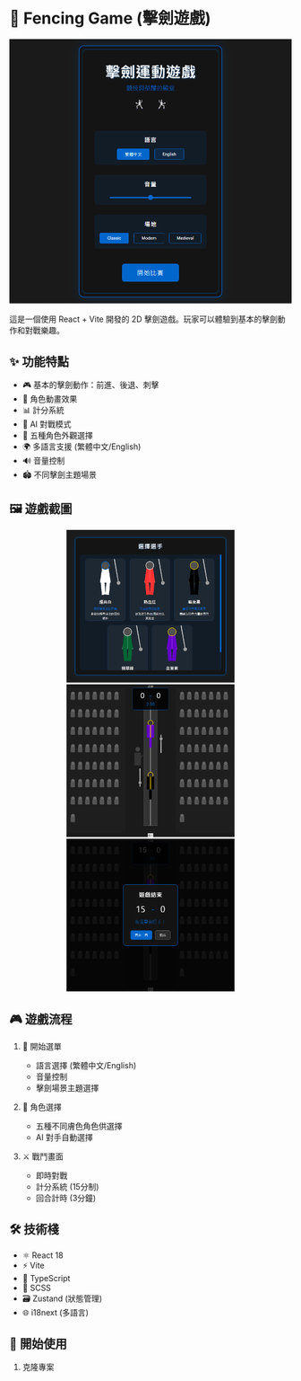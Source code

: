 # 🤺 Fencing Game (擊劍遊戲)

<div align="center">
  <img src="public/open.png" alt="Gameplay Screenshot" width="600"/>
</div>

這是一個使用 React + Vite 開發的 2D 擊劍遊戲。玩家可以體驗到基本的擊劍動作和對戰樂趣。

## ✨ 功能特點

- 🎮 基本的擊劍動作：前進、後退、刺擊
- 🎯 角色動畫效果
- 📊 計分系統
- 🤖 AI 對戰模式
- 👥 五種角色外觀選擇
- 🌍 多語言支援 (繁體中文/English)
- 🔊 音量控制
- 🏟️ 不同擊劍主題場景

## 🖼️ 遊戲截圖

<div align="center">
  <img src="public/select.png" alt="Character Selection" width="300"/>
  <img src="public/fight.png" alt="Battle Scene" width="300"/>
  <img src="public/over.png" alt="Game Over" width="300"/>
</div>

## 🎮 遊戲流程

1. 🏁 開始選單

   - 語言選擇 (繁體中文/English)
   - 音量控制
   - 擊劍場景主題選擇
2. 👤 角色選擇

   - 五種不同膚色角色供選擇
   - AI 對手自動選擇
3. ⚔️ 戰鬥畫面

   - 即時對戰
   - 計分系統 (15分制)
   - 回合計時 (3分鐘)

## 🛠️ 技術棧

- ⚛️ React 18
- ⚡ Vite
- 📘 TypeScript
- 🎨 SCSS
- 🗃️ Zustand (狀態管理)
- 🌐 i18next (多語言)

## 🚀 開始使用

1. 克隆專案
